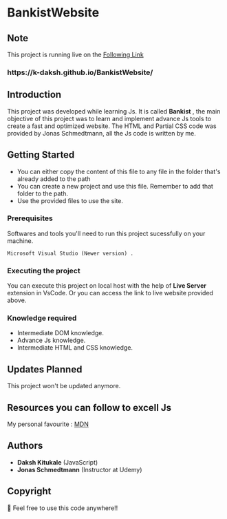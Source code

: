 # BankistWebsite

## <h2>Note</h2>

This project is running live on the [Following Link](https://k-daksh.github.io/BankistWebsite/)
<h3>https://k-daksh.github.io/BankistWebsite/</h3>

## Introduction

This project was developed while learning Js. It is called **Bankist** , the main objective of this project was to learn and implement advance Js tools to create a fast and optimized website. The HTML and Partial CSS code was provided by Jonas Schmedtmann, all the Js code is written by me.

## Getting Started

* You can either copy the content of this file to any file in the folder that's already added to the path 
* You can create a new project and use this file. Remember to add that folder to the path.
* Use the provided files to use the site.

### Prerequisites

Softwares and tools you'll need to run this project sucessfully on your machine.

```
Microsoft Visual Studio (Newer version) .
```

### Executing the project

You can execute this project on local host with the help of **Live Server** extension in VsCode.
Or you can access the link to live website provided above.

### Knowledge required

* Intermediate DOM knowledge.
* Advance Js knowledge.
* Intermediate HTML and CSS knowledge.

## Updates Planned

This project won't be updated anymore.

## Resources you can follow to excell Js

My personal favourite : 
[MDN](https://developer.mozilla.org/en-US/)

## Authors

* **Daksh Kitukale** (JavaScript)
* **Jonas Schmedtmann** (Instructor at Udemy)

## Copyright 

📣 Feel free to use this code anywhere!!


